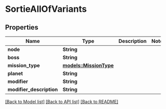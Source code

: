 # SortieAllOfVariants

## Properties

Name | Type | Description | Notes
------------ | ------------- | ------------- | -------------
**node** | **String** |  | 
**boss** | **String** |  | 
**mission_type** | [**models::MissionType**](missionType.md) |  | 
**planet** | **String** |  | 
**modifier** | **String** |  | 
**modifier_description** | **String** |  | 

[[Back to Model list]](../README.md#documentation-for-models) [[Back to API list]](../README.md#documentation-for-api-endpoints) [[Back to README]](../README.md)


